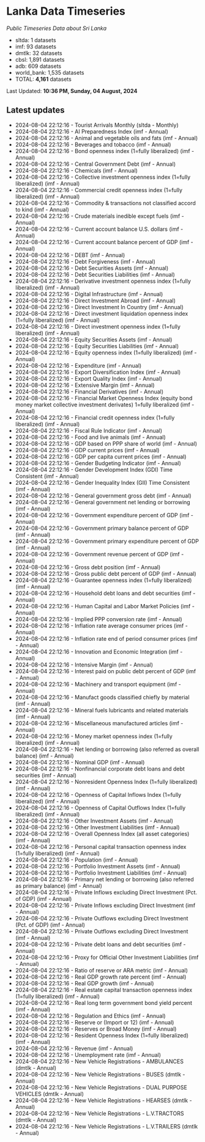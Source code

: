 # Lanka Data Timeseries
*Public Timeseries Data about Sri Lanka*

* sltda: 1 datasets
* imf: 93 datasets
* dmtlk: 32 datasets
* cbsl: 1,891 datasets
* adb: 609 datasets
* world_bank: 1,535 datasets
* TOTAL: **4,161** datasets

Last Updated: **10:36 PM, Sunday, 04 August, 2024**

## Latest updates

* 2024-08-04 22:12:16 - Tourist Arrivals Monthly (sltda - Monthly)
* 2024-08-04 22:12:16 - AI Preparedness Index (imf - Annual)
* 2024-08-04 22:12:16 - Animal and vegetable oils and fats (imf - Annual)
* 2024-08-04 22:12:16 - Beverages and tobacco (imf - Annual)
* 2024-08-04 22:12:16 - Bond openness index (1=fully liberalized) (imf - Annual)
* 2024-08-04 22:12:16 - Central Government Debt (imf - Annual)
* 2024-08-04 22:12:16 - Chemicals (imf - Annual)
* 2024-08-04 22:12:16 - Collective investment openness index (1=fully liberalized) (imf - Annual)
* 2024-08-04 22:12:16 - Commercial credit openness index (1=fully liberalized) (imf - Annual)
* 2024-08-04 22:12:16 - Commodity & transactions not classified accord to kind (imf - Annual)
* 2024-08-04 22:12:16 - Crude materials inedible except fuels (imf - Annual)
* 2024-08-04 22:12:16 - Current account balance U.S. dollars (imf - Annual)
* 2024-08-04 22:12:16 - Current account balance percent of GDP (imf - Annual)
* 2024-08-04 22:12:16 - DEBT (imf - Annual)
* 2024-08-04 22:12:16 - Debt Forgiveness (imf - Annual)
* 2024-08-04 22:12:16 - Debt Securities Assets (imf - Annual)
* 2024-08-04 22:12:16 - Debt Securities Liabilities (imf - Annual)
* 2024-08-04 22:12:16 - Derivative investment openness index (1=fully liberalized) (imf - Annual)
* 2024-08-04 22:12:16 - Digital Infrastructure (imf - Annual)
* 2024-08-04 22:12:16 - Direct Investment Abroad (imf - Annual)
* 2024-08-04 22:12:16 - Direct Investment In Country (imf - Annual)
* 2024-08-04 22:12:16 - Direct investment liquidation openness index (1=fully liberalized) (imf - Annual)
* 2024-08-04 22:12:16 - Direct investment openness index (1=fully liberalized) (imf - Annual)
* 2024-08-04 22:12:16 - Equity Securities Assets (imf - Annual)
* 2024-08-04 22:12:16 - Equity Securities Liabilities (imf - Annual)
* 2024-08-04 22:12:16 - Equity openness index (1=fully liberalized) (imf - Annual)
* 2024-08-04 22:12:16 - Expenditure (imf - Annual)
* 2024-08-04 22:12:16 - Export Diversification Index (imf - Annual)
* 2024-08-04 22:12:16 - Export Quality Index (imf - Annual)
* 2024-08-04 22:12:16 - Extensive Margin (imf - Annual)
* 2024-08-04 22:12:16 - Financial Derivatives (imf - Annual)
* 2024-08-04 22:12:16 - Financial Market Openness Index (equity bond money market collective investment derivates) 1=fully liberalized (imf - Annual)
* 2024-08-04 22:12:16 - Financial credit openness index (1=fully liberalized) (imf - Annual)
* 2024-08-04 22:12:16 - Fiscal Rule Indicator (imf - Annual)
* 2024-08-04 22:12:16 - Food and live animals (imf - Annual)
* 2024-08-04 22:12:16 - GDP based on PPP share of world (imf - Annual)
* 2024-08-04 22:12:16 - GDP current prices (imf - Annual)
* 2024-08-04 22:12:16 - GDP per capita current prices (imf - Annual)
* 2024-08-04 22:12:16 - Gender Budgeting Indicator (imf - Annual)
* 2024-08-04 22:12:16 - Gender Development Index (GDI) Time Consistent (imf - Annual)
* 2024-08-04 22:12:16 - Gender Inequality Index (GII) Time Consistent (imf - Annual)
* 2024-08-04 22:12:16 - General government gross debt (imf - Annual)
* 2024-08-04 22:12:16 - General government net lending or borrowing (imf - Annual)
* 2024-08-04 22:12:16 - Government expenditure percent of GDP (imf - Annual)
* 2024-08-04 22:12:16 - Government primary balance percent of GDP (imf - Annual)
* 2024-08-04 22:12:16 - Government primary expenditure percent of GDP (imf - Annual)
* 2024-08-04 22:12:16 - Government revenue percent of GDP (imf - Annual)
* 2024-08-04 22:12:16 - Gross debt position (imf - Annual)
* 2024-08-04 22:12:16 - Gross public debt percent of GDP (imf - Annual)
* 2024-08-04 22:12:16 - Guarantee openness index (1=fully liberalized) (imf - Annual)
* 2024-08-04 22:12:16 - Household debt loans and debt securities (imf - Annual)
* 2024-08-04 22:12:16 - Human Capital and Labor Market Policies (imf - Annual)
* 2024-08-04 22:12:16 - Implied PPP conversion rate (imf - Annual)
* 2024-08-04 22:12:16 - Inflation rate average consumer prices (imf - Annual)
* 2024-08-04 22:12:16 - Inflation rate end of period consumer prices (imf - Annual)
* 2024-08-04 22:12:16 - Innovation and Economic Integration (imf - Annual)
* 2024-08-04 22:12:16 - Intensive Margin (imf - Annual)
* 2024-08-04 22:12:16 - Interest paid on public debt percent of GDP (imf - Annual)
* 2024-08-04 22:12:16 - Machinery and transport equipment (imf - Annual)
* 2024-08-04 22:12:16 - Manufact goods classified chiefly by material (imf - Annual)
* 2024-08-04 22:12:16 - Mineral fuels lubricants and related materials (imf - Annual)
* 2024-08-04 22:12:16 - Miscellaneous manufactured articles (imf - Annual)
* 2024-08-04 22:12:16 - Money market openness index (1=fully liberalized) (imf - Annual)
* 2024-08-04 22:12:16 - Net lending or borrowing (also referred as overall balance) (imf - Annual)
* 2024-08-04 22:12:16 - Nominal GDP (imf - Annual)
* 2024-08-04 22:12:16 - Nonfinancial corporate debt loans and debt securities (imf - Annual)
* 2024-08-04 22:12:16 - Nonresident Openness Index (1=fully liberalized) (imf - Annual)
* 2024-08-04 22:12:16 - Openness of Capital Inflows Index (1=fully liberalized) (imf - Annual)
* 2024-08-04 22:12:16 - Openness of Capital Outflows Index (1=fully liberalized) (imf - Annual)
* 2024-08-04 22:12:16 - Other Investment Assets (imf - Annual)
* 2024-08-04 22:12:16 - Other Investment Liabilities (imf - Annual)
* 2024-08-04 22:12:16 - Overall Openness Index (all asset categories) (imf - Annual)
* 2024-08-04 22:12:16 - Personal capital transaction openness index (1=fully liberalized) (imf - Annual)
* 2024-08-04 22:12:16 - Population (imf - Annual)
* 2024-08-04 22:12:16 - Portfolio Investment Assets (imf - Annual)
* 2024-08-04 22:12:16 - Portfolio Investment Liabilities (imf - Annual)
* 2024-08-04 22:12:16 - Primary net lending or borrowing (also referred as primary balance) (imf - Annual)
* 2024-08-04 22:12:16 - Private Inflows excluding Direct Investment (Pct. of GDP) (imf - Annual)
* 2024-08-04 22:12:16 - Private Inflows excluding Direct Investment (imf - Annual)
* 2024-08-04 22:12:16 - Private Outflows excluding Direct Investment (Pct. of GDP) (imf - Annual)
* 2024-08-04 22:12:16 - Private Outflows excluding Direct Investment (imf - Annual)
* 2024-08-04 22:12:16 - Private debt loans and debt securities (imf - Annual)
* 2024-08-04 22:12:16 - Proxy for Official Other Investment Liabilities (imf - Annual)
* 2024-08-04 22:12:16 - Ratio of reserve or ARA metric (imf - Annual)
* 2024-08-04 22:12:16 - Real GDP growth rate percent (imf - Annual)
* 2024-08-04 22:12:16 - Real GDP growth (imf - Annual)
* 2024-08-04 22:12:16 - Real estate capital transaction openness index (1=fully liberalized) (imf - Annual)
* 2024-08-04 22:12:16 - Real long term government bond yield percent (imf - Annual)
* 2024-08-04 22:12:16 - Regulation and Ethics (imf - Annual)
* 2024-08-04 22:12:16 - Reserve or (Import or 12) (imf - Annual)
* 2024-08-04 22:12:16 - Reserves or Broad Money (imf - Annual)
* 2024-08-04 22:12:16 - Resident Openness Index (1=fully liberalized) (imf - Annual)
* 2024-08-04 22:12:16 - Revenue (imf - Annual)
* 2024-08-04 22:12:16 - Unemployment rate (imf - Annual)
* 2024-08-04 22:12:16 - New Vehicle Registrations - AMBULANCES (dmtlk - Annual)
* 2024-08-04 22:12:16 - New Vehicle Registrations - BUSES (dmtlk - Annual)
* 2024-08-04 22:12:16 - New Vehicle Registrations - DUAL PURPOSE VEHICLES (dmtlk - Annual)
* 2024-08-04 22:12:16 - New Vehicle Registrations - HEARSES (dmtlk - Annual)
* 2024-08-04 22:12:16 - New Vehicle Registrations - L.V.TRACTORS (dmtlk - Annual)
* 2024-08-04 22:12:16 - New Vehicle Registrations - L.V.TRAILERS (dmtlk - Annual)